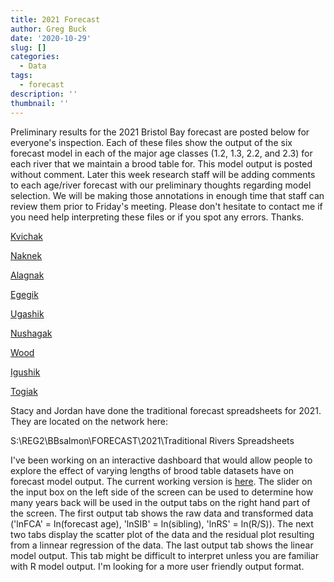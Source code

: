 ```yaml
---
title: 2021 Forecast
author: Greg Buck
date: '2020-10-29'
slug: []
categories:
  - Data
tags:
  - forecast
description: ''
thumbnail: ''
---
```



Preliminary results for the 2021 Bristol Bay forecast are posted below for everyone's inspection. Each of these files show the output of the six forecast model in each of the major age classes (1.2, 1.3, 2.2, and 2.3) for each river that we maintain a brood table for. This model output is posted without comment. Later this week research staff will be adding comments to each age/river forecast with our preliminary thoughts regarding model selection. We will be making those annotations in enough time that staff can review them prior to Friday's meeting. Please don't hesitate to contact me if you need help interpreting these files or if you spot any errors. Thanks.


[Kvichak](https://rpubs.com/gbbuck/683725)

[Naknek](https://rpubs.com/gbbuck/683727)

[Alagnak](https://rpubs.com/gbbuck/683731)

[Egegik](https://rpubs.com/gbbuck/683738)

[Ugashik](https://rpubs.com/gbbuck/683743)

[Nushagak](https://rpubs.com/gbbuck/683753)

[Wood](https://rpubs.com/gbbuck/683758)

[Igushik](https://rpubs.com/gbbuck/683763)

[Togiak](https://rpubs.com/gbbuck/683765)


Stacy and Jordan have done the traditional forecast spreadsheets for 2021. They are located on the network here:

S:\REG2\BBsalmon\FORECAST\2021\Traditional Rivers Spreadsheets


I've been working on an interactive dashboard that would allow people to explore the effect of varying lengths of brood table datasets have on forecast model output.
The current working version is [here](https://gregbuck.shinyapps.io/forecast_shiny/). The slider on the input box on the left side of the screen can be used to determine how many years back will be used in the output tabs on the right hand part of the screen. The first output tab shows the raw data and transformed data ('lnFCA' = ln(forecast age), 'lnSIB' = ln(sibling), 'lnRS' = ln(R/S)). The next two tabs display the scatter plot of the data and the residual plot resulting from a linnear regression of the data. The last output tab shows the linear model output. This tab might be difficult to interpret unless you are familiar with R model output. I'm looking for a more user friendly output format.